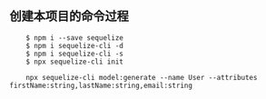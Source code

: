 <!--
 * @Description  : 说明
 * @Author       : pacino
 * @Date         : 2021-07-21 15:53:28
 * @LastEditTime : 2021-07-22 11:23:28
 * @LastEditors  : pacino
-->

## 创建本项目的命令过程
```
    $ npm i --save sequelize
    $ npm i sequelize-cli -d
    $ npm i sequelize-cli -s
    $ npx sequelize-cli init

    npx sequelize-cli model:generate --name User --attributes firstName:string,lastName:string,email:string
```